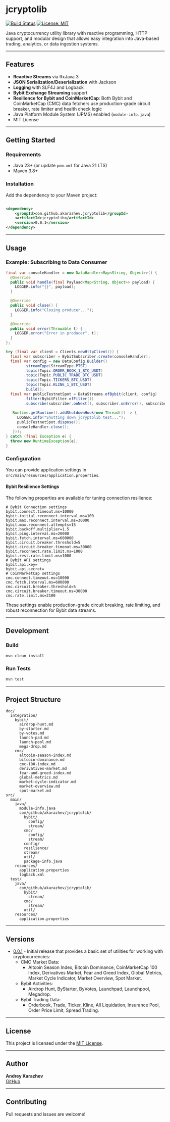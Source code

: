 # jcryptolib

[![Build Status](https://img.shields.io/badge/build-passing-brightgreen.svg)](https://github.com/akarazhev/jcryptolib)
[![License: MIT](https://img.shields.io/badge/License-MIT-yellow.svg)](https://opensource.org/licenses/MIT)

Java cryptocurrency utility library with reactive programming, HTTP support, and modular design that allows easy
integration into Java-based trading, analytics, or data ingestion systems.

---

## Features

- **Reactive Streams** via RxJava 3
- **JSON Serialization/Deserialization** with Jackson
- **Logging** with SLF4J and Logback
- **Bybit Exchange Streaming** support
- **Resilience for Bybit and CoinMarketCap**: Both Bybit and CoinMarketCap (CMC) data fetchers use production-grade 
  circuit breaker, rate limiter and health check logic
- Java Platform Module System (JPMS) enabled (`module-info.java`)
- MIT License

---

## Getting Started

### Requirements

- Java 23+ (or update `pom.xml` for Java 21 LTS)
- Maven 3.8+

### Installation

Add the dependency to your Maven project:

```xml

<dependency>
    <groupId>com.github.akarazhev.jcryptolib</groupId>
    <artifactId>jcryptolib</artifactId>
    <version>0.0.1</version>
</dependency>
```

---

## Usage

### Example: Subscribing to Data Consumer

```java
final var consoleHandler = new DataHandler<Map<String, Object>>() {
  @Override
  public void handle(final Payload<Map<String, Object>> payload) {
    LOGGER.info("{}", payload);
  }

  @Override
  public void close() {
    LOGGER.info("Closing producer...");
  }

  @Override
  public void error(Throwable t) {
    LOGGER.error("Error in producer", t);
  }
};

try (final var client = Clients.newHttpClient()) {
  final var subscriber = BybitSubscriber.create(consoleHandler);
  final var config = new DataConfig.Builder()
        .streamType(StreamType.PTST)
        .topic(Topic.ORDER_BOOK_1_BTC_USDT)
        .topic(Topic.PUBLIC_TRADE_BTC_USDT)
        .topic(Topic.TICKERS_BTC_USDT)
        .topic(Topic.KLINE_1_BTC_USDT)
        .build();
  final var publicTestnetSpot = DataStreams.ofBybit(client, config)
        .filter(BybitFilter.ofFilter())
        .subscribe(subscriber.onNext(), subscriber.onError(), subscriber.onComplete());
  
   Runtime.getRuntime().addShutdownHook(new Thread(() -> {
     LOGGER.info("Shutting down jcryptolib test...");
     publicTestnetSpot.dispose();
     consoleHandler.close();
   }));
} catch (final Exception e) {
  throw new RuntimeException(e);
}
```

### Configuration

You can provide application settings in `src/main/resources/application.properties`.

#### Bybit Resilience Settings

The following properties are available for tuning connection resilience:
```properties
# Bybit Connection settings
bybit.connect.timeout.ms=10000
bybit.initial.reconnect.interval.ms=100
bybit.max.reconnect.interval.ms=30000
bybit.max.reconnect.attempts=15
bybit.backoff.multiplier=1.5
bybit.ping.interval.ms=20000
bybit.fetch.interval.ms=600000
bybit.circuit.breaker.threshold=5
bybit.circuit.breaker.timeout.ms=30000
bybit.reconnect.rate.limit.ms=1000
bybit.rest.rate.limit.ms=1000
# Bybit API settings
bybit.api.key=
bybit.api.secret=
# CoinMarketCap settings
cmc.connect.timeout.ms=10000
cmc.fetch.interval.ms=600000
cmc.circuit.breaker.threshold=5
cmc.circuit.breaker.timeout.ms=30000
cmc.rate.limit.ms=2100
```
These settings enable production-grade circuit breaking, rate limiting, and robust reconnection for Bybit data streams.

---

## Development

### Build

```sh
mvn clean install
```

### Run Tests

```sh
mvn test
```

---

## Project Structure

```
doc/
  integration/
    bybit/
      airdrop-hunt.md
      by-starter.md
      by-votes.md
      launch-pad.md
      launch-pool.md
      mega-drop.md
    cmc/
      altcoin-season-index.md
      bitcoin-dominance.md
      cmc-100-index.md
      derivatives-market.md
      fear-and-greed-index.md
      global-metrics.md
      market-cycle-indicator.md
      market-overview.md
      spot-market.md
src/
  main/
    java/
      module-info.java
      com/github/akarazhev/jcryptolib/
        bybit/
          config/
          stream/
        cmc/
          config/
          stream/
        config/
        resilience/
        stream/
        util/
        package-info.java
    resources/
      application.properties
      logback.xml
  test/
    java/
      com/github/akarazhev/jcryptolib/
        bybit/
          stream/
        cmc/
          stream/
        util/  
    resources/
      application.properties
```

---

## Versions

- [0.0.1](https://github.com/jcryptolib/jcryptolib/releases/tag/v0.0.1) - Initial release that provides a basic set of
  utilities for working with cryptocurrencies:
    - CMC Market Data:
        - Altcoin Season Index, Bitcoin Dominance, CoinMarketCap 100 Index, Derivatives Market, Fear and Greed Index,
          Global Metrics, Market Cycle Indicator, Market Overview, Spot Market.
    - Bybit Activities:
        - Airdrop Hunt, ByStarter, ByVotes, Launchpad, Launchpool, Megadrop.
    - Bybit Trading Data:
        - Orderbook, Trade, Ticker, Kline, All Liquidation, Insurance Pool, Order Price Limit, Spread Trading.

---

## License

This project is licensed under the [MIT License](https://opensource.org/licenses/MIT).

---

## Author

**Andrey Karazhev**  
[GitHub](https://github.com/akarazhev)

---

## Contributing

Pull requests and issues are welcome!
